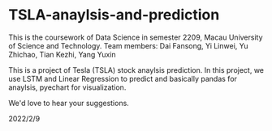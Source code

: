 # TSLA-anaylsis-and-prediction
This is the coursework of Data Science in semester 2209, Macau University of Science and Technology.
Team members: Dai Fansong, Yi Linwei, Yu Zhichao, Tian Kezhi, Yang Yuxin

This is a project of Tesla (TSLA) stock anaylsis prediction.
In this project, we use LSTM and Linear Regression to predict and basically pandas for anaylsis, pyechart for visualization. 

We'd love to hear your suggestions.

2022/2/9
